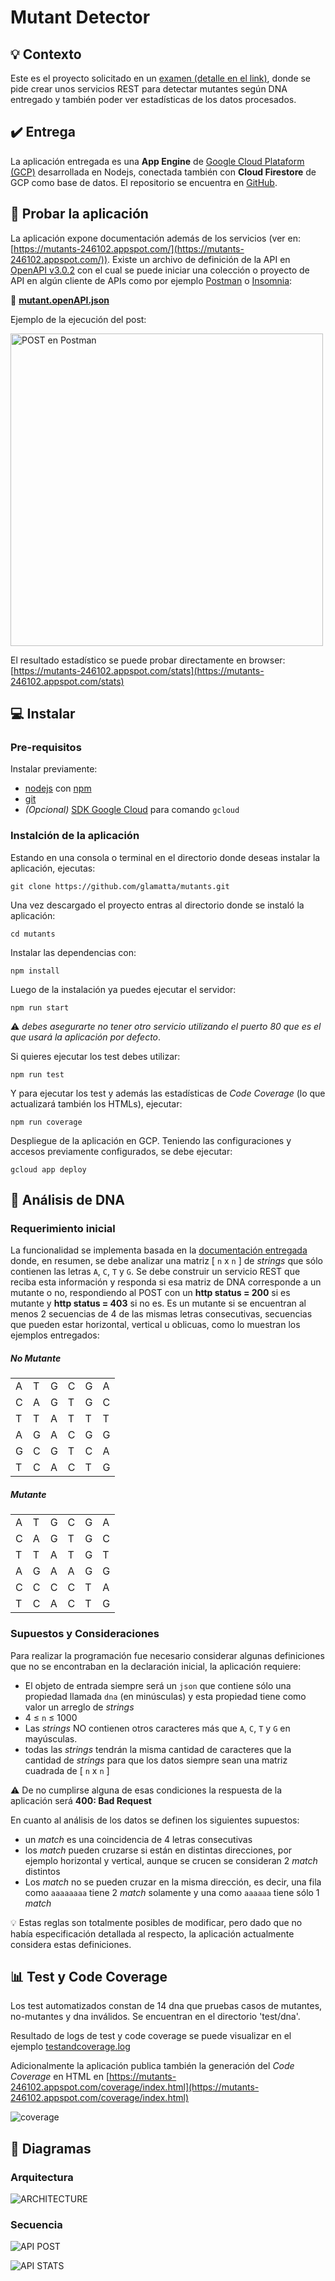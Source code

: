 # Mutant Detector

## :bulb: Contexto

Este es el proyecto solicitado en un [examen (detalle en el link)](/public/doc/examen.md), donde se pide crear unos servicios REST para detectar mutantes según DNA entregado y también poder ver estadísticas de los datos procesados. 

## :heavy_check_mark: Entrega

La aplicación entregada es una **App Engine** de [Google Cloud Plataform (GCP)](https://cloud.google.com/) desarrollada en Nodejs, conectada también con **Cloud Firestore** de GCP como base de datos. El repositorio se encuentra en [GitHub](https://github.com/glamatta/mutants).

## :electric_plug: Probar la aplicación

La aplicación expone documentación además de los servicios (ver en: [https://mutants-246102.appspot.com/](https://mutants-246102.appspot.com/)).
Existe un archivo de definición de la API en [OpenAPI v3.0.2](https://swagger.io/specification/) con el cual se puede iniciar una colección o proyecto de API en algún cliente de APIs como por ejemplo [Postman](https://www.getpostman.com/) o [Insomnia](https://insomnia.rest/): 

:page_facing_up: **[mutant.openAPI.json](/public/resources/mutant.openAPI.json)**

Ejemplo de la ejecución del post:
<p><a href="/public/resources/post-example.png" target="blank"> <img src="/public/resources/post-example.png" alt="POST en Postman" width="500"/></a></p>

El resultado estadístico se puede probar directamente en browser: [https://mutants-246102.appspot.com/stats](https://mutants-246102.appspot.com/stats)

## :computer: Instalar 

### Pre-requisitos
Instalar previamente:
- [nodejs](https://nodejs.org) con [npm](https://www.npmjs.com/get-npm)
- [git](https://git-scm.com/)
- _(Opcional)_ [SDK Google Cloud](https://cloud.google.com/sdk/) para comando `gcloud`

### Instalción de la aplicación

Estando en una consola o terminal en el directorio donde deseas instalar la aplicación, ejecutas:

```
git clone https://github.com/glamatta/mutants.git
```
Una vez descargado el proyecto entras al directorio donde se instaló la aplicación:

```
cd mutants
```

Instalar las dependencias con:

```
npm install
```

Luego de la instalación ya puedes ejecutar el servidor:

```
npm run start
```
:warning: _debes asegurarte no tener otro servicio utilizando el puerto 80 que es el que usará la aplicación por defecto_.

Si quieres ejecutar los test debes utilizar:

```
npm run test
```
Y para ejecutar los test y además las estadísticas de _Code Coverage_ (lo que actualizará también los HTMLs), ejecutar:

```
npm run coverage
```

Despliegue de la aplicación en GCP. Teniendo las configuraciones y accesos previamente configurados, se debe ejecutar:
```
gcloud app deploy
```

## :hammer: Análisis de DNA

### Requerimiento inicial
La funcionalidad se implementa basada en la [documentación entregada](/public/doc/examen.md) donde, en resumen, se debe analizar una matriz [ `n` x `n` ] de _strings_ que sólo contienen las letras `A`, `C`, `T` y `G`. Se debe construir un servicio REST que reciba esta información y responda si esa matriz de DNA corresponde a un mutante o no, respondiendo al POST con un **http status = 200** si es mutante y **http status = 403** si no es.
Es un mutante si se encuentran al menos 2 secuencias de 4 de las mismas letras consecutivas, secuencias que pueden estar horizontal, vertical u oblicuas, como lo muestran los ejemplos entregados:

<div class="row">
<div class="col-4 offset-1">

<h5>No Mutante</h5>
<table class="table table-bordered">
	<tr><td> A </td><td> T </td><td> G </td><td> C </td><td> G </td><td> A </td></tr>
	<tr><td> C </td><td> A </td><td> G </td><td> T </td><td> G </td><td> C </td></tr>
	<tr><td> T </td><td> T </td><td> A </td><td> T </td><td> T </td><td> T </td></tr>
	<tr><td> A </td><td> G </td><td> A </td><td> C </td><td> G </td><td> G </td></tr>
	<tr><td> G </td><td> C </td><td> G </td><td> T </td><td> C </td><td> A </td></tr>
	<tr><td> T </td><td> C </td><td> A </td><td> C </td><td> T </td><td> G </td></tr>
</table>

</div>
<div class="col-4 offset-1">

<h5>Mutante</h5>
<table class="table table-bordered mutant">
	<tr><td> A </td><td> T </td><td> G </td><td> C </td><td> G </td><td> A </td></tr>
	<tr><td> C </td><td> A </td><td> G </td><td> T </td><td> G </td><td> C </td></tr>
	<tr><td> T </td><td> T </td><td> A </td><td> T </td><td> G </td><td> T </td></tr>
	<tr><td> A </td><td> G </td><td> A </td><td> A </td><td> G </td><td> G </td></tr>
	<tr><td> C </td><td> C </td><td> C </td><td> C </td><td> T </td><td> A </td></tr>
	<tr><td> T </td><td> C </td><td> A </td><td> C </td><td> T </td><td> G </td></tr>
</table>

</div>
</div>

### Supuestos y Consideraciones

Para realizar la programación fue necesario considerar algunas definiciones que no se encontraban en la declaración inicial, la aplicación requiere:

- El objeto de entrada siempre será un `json` que contiene sólo una propiedad llamada `dna` (en minúsculas) y esta propiedad tiene como valor un arreglo de _strings_
- 4 ≤ `n` ≤ 1000
- Las _strings_ NO contienen otros caracteres más que `A`, `C`, `T` y `G` en mayúsculas.
- todas las _strings_ tendrán la misma cantidad de caracteres que la cantidad de _strings_ para que los datos siempre sean una matriz cuadrada de [ `n` x `n` ]

:warning: De no cumplirse alguna de esas condiciones la respuesta de la aplicación será **400: Bad Request**

En cuanto al análisis de los datos se definen los siguientes supuestos:

- un _match_ es una coincidencia de 4 letras consecutivas
- los _match_ pueden cruzarse si están en distintas direcciones, por ejemplo horizontal y vertical, aunque se crucen se consideran 2 _match_ distintos
- Los _match_ no se pueden cruzar en la misma dirección, es decir, una fila como `aaaaaaaa` tiene 2 _match_ solamente y una como `aaaaaa` tiene sólo 1 _match_

:bulb: Estas reglas son totalmente posibles de modificar, pero dado que no había especificación detallada al respecto, la aplicación actualmente considera estas definiciones.

## :bar_chart: Test y Code Coverage

Los test automatizados constan de 14 dna que pruebas casos de mutantes, no-mutantes y dna inválidos. Se encuentran en el directorio 'test/dna'.

Resultado de logs de test y code coverage se puede visualizar en el ejemplo [testandcoverage.log](/public/resources/testandcoverage.log)

Adicionalmente la aplicación publica también la generación del _Code Coverage_ en HTML en [https://mutants-246102.appspot.com/coverage/index.html](https://mutants-246102.appspot.com/coverage/index.html)

![coverage](/public/resources/coverage-example.png)

## :triangular_ruler: Diagramas

### Arquitectura

![ARCHITECTURE](/public/resources/arch.jpg)

### Secuencia

![API POST](/public/resources/api-post.jpg)

![API STATS](/public/resources/api-stats.jpg)
